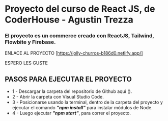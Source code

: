 # Proyecto del curso de React JS, de CoderHouse - Agustin Trezza

### El proyecto es un commerce creado con ReactJS, Tailwind, Flowbite y Firebase.

ENLACE AL PROYECTO
[https://jolly-churros-b186d0.netlify.app/]

ESPERO LES GUSTE

## PASOS PARA EJECUTAR EL PROYECTO

* 1 -  Descargar la carpeta del repositorio de Github aquí ().
* 2 - Abrir la carpeta con Visual Studio Code.
* 3 - Posicionarse usando la terminal, dentro de la carpeta del proyecto y  ejecutar el comando _**"npm install"**_ para instalar módulos de Node.
* 4 - Luego ejecutar _**"npm start"**_, para correr el proyecto.
